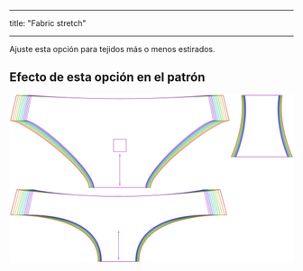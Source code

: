 - - -
title: "Fabric stretch"
- - -

Ajuste esta opción para tejidos más o menos estirados.

## Efecto de esta opción en el patrón

![Esta imagen muestra el efecto de esta opción superponiendo varias variantes que tienen un valor diferente para esta opción](ursula_fabricstretch_sample.svg "Effect of this option on the pattern")
